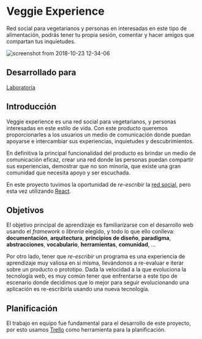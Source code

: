 # Veggie Experience

Red social para vegetarianos y personas en interesadas en este tipo de alimentación, podrás tener tu propia sesión, comentar y hacer amigos que compartan tus inquietudes.

![screenshot from 2018-10-23 12-34-06](https://user-images.githubusercontent.com/39122711/47372369-fe661280-d6bf-11e8-80f3-41be6cb22432.png)


## Desarrollado para
[Laboratoria](https://www.laboratoria.la/)

## Introducción
Veggie experience es  una red social para vegetarianos, y personas interesadas en este estilo de vida. Con este producto queremos proporcionarles a los usuarios un medio de comunicación donde puedan apoyarse e intercambiar sus experiencias, inquietudes y descubrimientos.

En definitiva la principal funcionalidad del producto es brindar un medio de comunicación eficaz, crear una red donde las personas puedan compartir sus experiencias, demostrar que no son minoría, que existe una gran comunidad que necesita apoyo y ser escuchada.

En este proyecto tuvimos la oportunidad de _re-escribir_ la [red social](https://github.com/natichan/scl-2018-05-bc-core-pm-socialnetwork), pero esta vez utilizando [React](https://reactjs.org/).

## Objetivos

El objetivo principal de aprendizaje es familiarizarse con el desarrollo web
usando el _framework_ o _librería_ elegido, y todo lo que ello conlleva:
**documentación**, **arquitectura**, **principios de diseño**, **paradigma**,
**abstracciones**, **vocabulario**, **herramientas**, **comunidad**, ...

Por otro lado, tener que _re-escribir_ un programa es una experiencia de
aprendizaje muy valiosa en sí misma, llevándonos a re-evaluar e iterar sobre
un producto o prototipo. Dada la velocidad a la que evoluciona la tecnología
web, es muy común tener que enfrentarse a este tipo de escenario donde decidimos
que lo mejor para seguir evolucionando una
aplicación es re-escribirla usando una nueva tecnología.

## Planificación
 El trabajo en equipo fue fundamental para el desarrollo de este proyecto, por esto usamos [Trello](https://trello.com/b/5cmJL3Er/red-social-con-react) como herramienta para la planificación.

